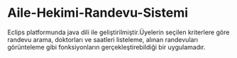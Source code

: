 # Aile-Hekimi-Randevu-Sistemi
Eclips platformunda java dili ile geliştirilmiştir.Üyelerin seçilen kriterlere göre randevu arama, doktorları ve saatleri listeleme, alınan randevuları görünteleme gibi fonksiyonların gerçekleştirebildiği bir uygulamadır.
